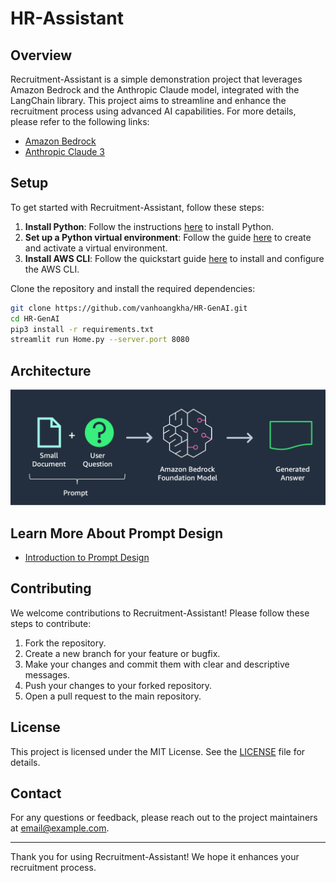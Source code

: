 # HR-Assistant

## Overview
Recruitment-Assistant is a simple demonstration project that leverages Amazon Bedrock and the Anthropic Claude model, integrated with the LangChain library. This project aims to streamline and enhance the recruitment process using advanced AI capabilities. For more details, please refer to the following links:
- [Amazon Bedrock](https://aws.amazon.com/bedrock/)
- [Anthropic Claude 3](https://www.anthropic.com/index/claude-2)

## Setup
To get started with Recruitment-Assistant, follow these steps:

1. **Install Python**: Follow the instructions [here](https://docs.python-guide.org/starting/install3/linux/) to install Python.
2. **Set up a Python virtual environment**: Follow the guide [here](https://docs.python-guide.org/dev/virtualenvs/) to create and activate a virtual environment.
3. **Install AWS CLI**: Follow the quickstart guide [here](https://docs.aws.amazon.com/cli/latest/userguide/getting-started-quickstart.html) to install and configure the AWS CLI.

Clone the repository and install the required dependencies:
```bash
git clone https://github.com/vanhoangkha/HR-GenAI.git
cd HR-GenAI
pip3 install -r requirements.txt
streamlit run Home.py --server.port 8080
```

## Architecture
![Architecture](./Architecture.png)

## Learn More About Prompt Design
- [Introduction to Prompt Design](https://docs.anthropic.com/claude/docs/introduction-to-prompt-design)

## Contributing
We welcome contributions to Recruitment-Assistant! Please follow these steps to contribute:

1. Fork the repository.
2. Create a new branch for your feature or bugfix.
3. Make your changes and commit them with clear and descriptive messages.
4. Push your changes to your forked repository.
5. Open a pull request to the main repository.

## License
This project is licensed under the MIT License. See the [LICENSE](./LICENSE) file for details.

## Contact
For any questions or feedback, please reach out to the project maintainers at [email@example.com](mailto:email@example.com).

---

Thank you for using Recruitment-Assistant! We hope it enhances your recruitment process.